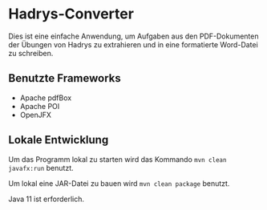 # Hadrys-Converter

Dies ist eine  einfache Anwendung, um Aufgaben aus den PDF-Dokumenten der Übungen von Hadrys zu extrahieren und in eine formatierte
Word-Datei zu schreiben.
 
## Benutzte Frameworks
* Apache pdfBox
* Apache POI
* OpenJFX

## Lokale Entwicklung
Um das Programm lokal zu starten wird das Kommando `mvn clean javafx:run` benutzt.

Um lokal eine JAR-Datei zu bauen wird `mvn clean package` benutzt.

Java 11 ist erforderlich.
